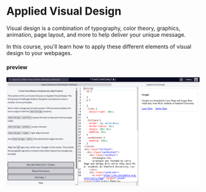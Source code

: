 
# Applied Visual Design

Visual design is a combination of typography, 
color theory, graphics, animation, page layout, 
and more to help deliver your unique message.

In this course, you'll learn how to apply 
these different elements of visual design to your webpages.

<h4>preview</h4>
    <img src="https://github.com/AndriiKot/Desing___Applied_Visual_Design___freeCodeCamp/blob/main/images/previews/preview_project.png" alt="preview project 'Applied Visual Design'">



